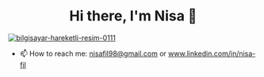 <h1 align="center">Hi there, I'm Nisa 👋</h1>
<a href="https://www.hareketligifler.net/cat-bilgisayarlar-56.htm"><img src="https://www.hareketligifler.net/data/media/56/bilgisayar-hareketli-resim-0111.gif" border="0" alt="bilgisayar-hareketli-resim-0111" /></a>

- 📫 How to reach me: nisafil98@gmail.com or www.linkedin.com/in/nisa-fil




